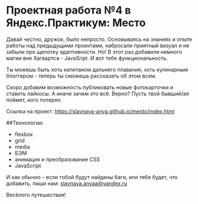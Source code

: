 #  Проектная работа №4 в Яндекс.Практикум: Место



  Давай честно, дружок, было непросто. 
Основываясь на знаниях и опыте работы над предыдущими проектами, набросали приятный визуал и не забыли про щепотку адаптивности. Но! В этот раз добавили немного магии вне Хагвартса - JavaSript. И вот тебе функциональность. 

Ты можешь быть хоть капитаном дальнего плавания, хоть кулинарным блоггером - теперь ты сможешь рассказать об этом всем.

Скоро добавим возможность публиковать новые фотокарточки и ставить лайкосы. А иначе зачем это всё. Верно? Пусть твой бывший/ая поймет, кого потерял.

Ссылка на проект: https://slavnaya-anya.github.io/mesto/index.html

##Технологии:

- flexbox
- grid
- media
- БЭМ
- анимация и преобразование CSS
- JavaScript


И как обычно - если тобой будут найдены баги, или тебе будет, что добавить, пиши нам: slavnaya.anyaa@yandex.ru

Весёлого путешествия!
